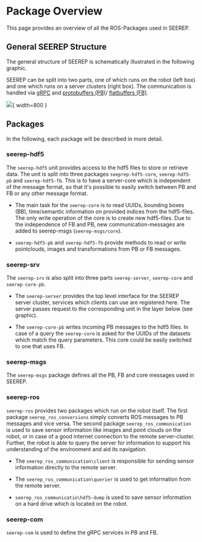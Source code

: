 # Package Overview

This page provides an overview of all the ROS-Packages used in SEEREP.

## General SEEREP Structure

The general structure of SEEREP is schematically illustrated in the following
graphic.

SEEREP can be split into two parts, one of which runs on the robot (left box)
and one which runs on a server clusters (right box). The communication is
handled via [gRPC](https://grpc.io/) and [protobuffers
(PB)](https://developers.google.com/protocol-buffers/docs/overview)/
[flatbuffers (FB)](https://google.github.io/flatbuffers/).

![](imgs/SEEREP-Structure.svg){ width=800 }

## Packages

In the following, each package will be described in more detail.

### seerep-hdf5

The `seerep-hdf5` unit provides access to the hdf5 files to store or retrieve
data. The unit is split into three
packages `seeprep-hdf5-core`, `seerep-hdf5-pb` and `seerep-hdf5-fb`. This is to
have a server-core which is independent of the message format, so that it's
possible to easily switch between PB and FB or any other message format.

* The main task for the `seerep-core` is to read UUIDs, bounding boxes (BB),
  time/semantic information on provided indices from the hdf5-files. The only
  write operation of the core is to create new hdf5-files. Due to the
  independence of FB and PB, new communication-messages are added to seerep-msgs
  (`seerep-msgs/core`).

* `seerep-hdf5-pb` and `seerep-hdf5-fb` provide methods to read or write
  pointclouds, images and transformations from PB or FB  messages.

### seerep-srv

The `seerep-srv` is also split into three parts `seerep-server`, `seerep-core`
and `seerep-core-pb`.

* The `seerep-server` provides the top level interface for the SEEREP server
  cluster, services which clients can use are registered here. The server passes
  request to the corresponding unit in the layer below (see graphic).

* The `seerep-core-pb` writes incoming PB messages to the hdf5 files. In case of
  a query the `seerep-core` is asked for the UUIDs of the datasets which match
  the query parameters. This core could be easily switched to one that uses FB.

### seerep-msgs

The `seerep-msgs` package defines all the PB, FB and core messages used in
SEEREP.

### seerep-ros

`seerep-ros` provides two packages which run on the robot itself. The first
package `seerep_ros_conversions` simply converts ROS messages to PB messages and
vice versa. The second package `seerep_ros_communication` is used to save sensor
information like images and point clouds on the robot, or in case of a good
internet connection to the remote server-cluster. Further, the robot is able to
query the server for information to support his understanding of the environment
and aid its navigation.

* The `seerep_ros_communication\client` is responsible for sending sensor
  information directly to the remote server.

* The `seerep_ros_communication\querier` is used to get information from the
  remote server.

* `seerep_ros_communicatio\hdf5-dump` is used to save sensor information on a
  hard drive which is located on the robot.

### seerep-com

`seerep-com` is used to define the gRPC services in PB and FB.
